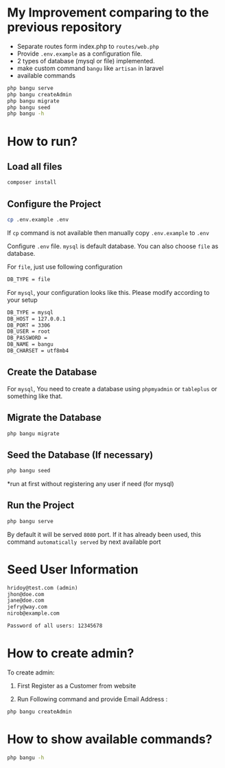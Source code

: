# My Improvement comparing to the previous repository

- Separate routes form index.php to `routes/web.php`
- Provide `.env.example` as a configuration file.
- 2 types of database (mysql or file) implemented.
- make custom command `bangu` like `artisan` in laravel
- available commands

```bash
php bangu serve
php bangu createAdmin
php bangu migrate
php bangu seed
php bangu -h
```

# How to run?

## Load all files

```bash
composer install
```

## Configure the Project

```bash
cp .env.example .env
```

If `cp` command is not available then manually copy `.env.example` to `.env`

Configure `.env` file. `mysql` is default database. You can also choose `file` as database.

For `file`, just use following configuration

```bash
DB_TYPE = file
```

For `mysql`, your configuration looks like this. Please modify according to your setup

```bash
DB_TYPE = mysql
DB_HOST = 127.0.0.1
DB_PORT = 3306
DB_USER = root
DB_PASSWORD =
DB_NAME = bangu
DB_CHARSET = utf8mb4
```

## Create the Database

For `mysql`, You need to create a database using `phpmyadmin` or `tableplus` or something like that.

## Migrate the Database

```bash
php bangu migrate
```

## Seed the Database (If necessary)

```bash
php bangu seed
```
*run at first without registering any user if need (for mysql)

## Run the Project

```bash
php bangu serve
```

By default it will be served `8080` port. If it has already been used, this command `automatically served` by next available port

# Seed User Information

```txt
hridoy@test.com (admin)
jhon@doe.com
jane@doe.com
jefry@way.com
nirob@example.com

Password of all users: 12345678
```

# How to create admin?

To create admin:

1. First Register as a Customer from website

2. Run Following command and provide Email Address :

```bash
php bangu createAdmin
```

# How to show available commands?

```bash
php bangu -h
```
